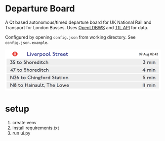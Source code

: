 # Departure Board
A Qt based autonomous/timed departure board for UK National Rail and Transport
for London Busses. Uses [OpenLDBWS](https://lite.realtime.nationalrail.co.uk/OpenLDBWS/) and
[TfL API](https://api-portal.tfl.gov.uk/api-details#api=StopPoint) for data.

Configured by opening `config.json` from working directory. See `config.json.example`.

![screenshot](./screenshot.png)


# setup
1. create venv
2. install requirements.txt
3. run ui.py